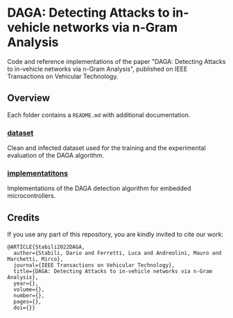 # DAGA: Detecting Attacks to in-vehicle networks via n-Gram Analysis
Code and reference implementations of the paper "DAGA: Detecting Attacks to in-vehicle networks via n-Gram Analysis", published on IEEE Transactions on Vehicular Technology.

## Overview
Each folder contains a ```README.md``` with additional documentation. 

### [dataset](dataset)
Clean and infected dataset used for the training and the experimental evaluation of the DAGA algorithm.

### [implementatitons](implementattions)
Implementations of the DAGA detection algorithm for embedded microcontrollers.

## Credits
If you use any part of this repository, you are kindly invited to cite our work: 
```
@ARTICLE{Stabili2022DAGA,
  author={Stabili, Dario and Ferretti, Luca and Andreolini, Mauro and Marchetti, Mirco},
  journal={IEEE Transactions on Vehicular Technology}, 
  title={DAGA: Detecting Attacks to in-vehicle networks via n-Gram Analysis}, 
  year={},
  volume={},
  number={},
  pages={},
  doi={}}
```